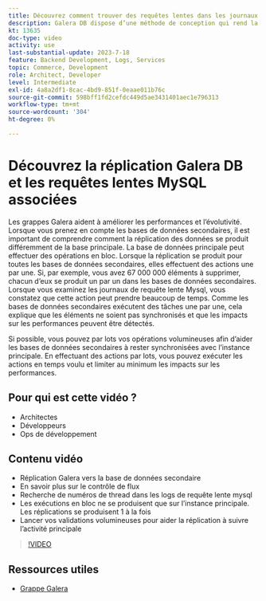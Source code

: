 ```yaml
---
title: Découvrez comment trouver des requêtes lentes dans les journaux de requête lents mysql et pourquoi la méthode de conception de réplication Galera DB peut en être la raison.
description: Galera DB dispose d’une méthode de conception qui rend la réplication des données vers des bases de données secondaires plus longue que la principale. Découvrez comment trouver ces événements dans le log de requête lente mysql, et la raison sous-jacente pour laquelle vous voyez des entrées dans les logs de requête lente et peut-être comment les empêcher à l’avenir.
kt: 13635
doc-type: video
activity: use
last-substantial-update: 2023-7-18
feature: Backend Development, Logs, Services
topic: Commerce, Development
role: Architect, Developer
level: Intermediate
exl-id: 4a8a2df1-8cac-4bd9-851f-0eaae011b76c
source-git-commit: 598bff1fd2cefdc449d5ae3431401aec1e796313
workflow-type: tm+mt
source-wordcount: '304'
ht-degree: 0%

---
```


# Découvrez la réplication Galera DB et les requêtes lentes MySQL associées

Les grappes Galera aident à améliorer les performances et l’évolutivité. Lorsque vous prenez en compte les bases de données secondaires, il est important de comprendre comment la réplication des données se produit différemment de la base principale. La base de données principale peut effectuer des opérations en bloc. Lorsque la réplication se produit pour toutes les bases de données secondaires, elles effectuent des actions une par une. Si, par exemple, vous avez 67 000 000 éléments à supprimer, chacun d’eux se produit un par un dans les bases de données secondaires. Lorsque vous examinez les journaux de requête lente Mysql, vous constatez que cette action peut prendre beaucoup de temps. Comme les bases de données secondaires exécutent des tâches une par une, cela explique que les éléments ne soient pas synchronisés et que les impacts sur les performances peuvent être détectés.

Si possible, vous pouvez par lots vos opérations volumineuses afin d’aider les bases de données secondaires à rester synchronisées avec l’instance principale. En effectuant des actions par lots, vous pouvez exécuter les actions en temps voulu et limiter au minimum les impacts sur les performances.

## Pour qui est cette vidéo ?

- Architectes
- Développeurs
- Ops de développement

## Contenu vidéo

- Réplication Galera vers la base de données secondaire
- En savoir plus sur le contrôle de flux
- Recherche de numéros de thread dans les logs de requête lente mysql
- Les exécutions en bloc ne se produisent que sur l’instance principale. Les réplications se produisent 1 à la fois
- Lancer vos validations volumineuses pour aider la réplication à suivre l’activité principale

>[!VIDEO](https://video.tv.adobe.com/v/3421688?learn=on)

## Ressources utiles

- [Grappe Galera](https://galeracluster.com/)
